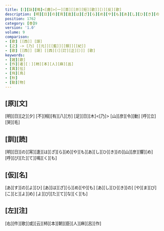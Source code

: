 ```yaml
---
title: [（][詠][鳴]<[鹿]>[一][首][[并][短][歌]][）][反][歌]
description: [明][日][の][宵][逢][は][ざ][ら][め][や][も][あ][し][ひ][き][の][山][彦][響][め][呼][び][た][て][鳴][く][も]
position: 1762
category: [巻]9
version: '1.0'
volume: 9
comparison:
- [歌] [[西]] [謌]
- [之] -> [乃] [[元]][[藍]][[類]][[紀]]
- [歌] [[西]] [謌] [[西][（][訂][正][）]] [歌]
keywords:
- [雑][歌]
- [作][者][：][柿][本][人][麻][呂]
- [異][伝]
- [飛][鳥]
- [秋]
- [動][物]
---
```


## [原][文]

[明][日][之][夕] [不][相][有][八][方] [足][日][木]<[乃]> [山][彦][令][動] [呼][立][哭][毛]

## [訓][読]

[明][日][の][宵][逢][は][ざ][ら][め][や][も][あ][し][ひ][き][の][山][彦][響][め][呼][び][た][て][鳴][く][も]

## [仮][名]

[あ][す][の][よ][ひ] [あ][は][ざ][ら][め][や][も] [あ][し][ひ][き][の] [や][ま][び][こ][と][よ][め] [よ][び][た][て][な][く][も]

## [左][注]

[右][件][歌][或][云][柿][本][朝][臣][人][麻][呂][作]
